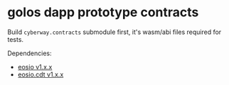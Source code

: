 # golos dapp prototype contracts

Build `cyberway.contracts` submodule first, it's wasm/abi files required for tests.

Dependencies:
* [eosio v1.x.x](https://github.com/EOSIO/eos/releases/tag/v1.3.0)
* [eosio.cdt v1.x.x](https://github.com/EOSIO/eosio.cdt/releases/tag/v1.2.1)
